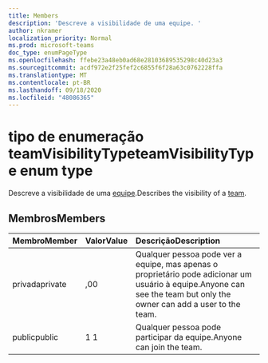 ```yaml
---
title: Members
description: 'Descreve a visibilidade de uma equipe. '
author: nkramer
localization_priority: Normal
ms.prod: microsoft-teams
doc_type: enumPageType
ms.openlocfilehash: ffebe23a48eb0ad68e28103689535298c40d23a3
ms.sourcegitcommit: acdf972e2f25fef2c6855f6f28a63c0762228ffa
ms.translationtype: MT
ms.contentlocale: pt-BR
ms.lasthandoff: 09/18/2020
ms.locfileid: "48086365"
---
```

# <a name="teamvisibilitytype-enum-type"></a><span data-ttu-id="a197f-103">tipo de enumeração teamVisibilityType</span><span class="sxs-lookup"><span data-stu-id="a197f-103">teamVisibilityType enum type</span></span>



<span data-ttu-id="a197f-104">Descreve a visibilidade de uma [equipe](../resources/team.md).</span><span class="sxs-lookup"><span data-stu-id="a197f-104">Describes the visibility of a [team](../resources/team.md).</span></span> 

## <a name="members"></a><span data-ttu-id="a197f-105">Membros</span><span class="sxs-lookup"><span data-stu-id="a197f-105">Members</span></span>

| <span data-ttu-id="a197f-106">Membro</span><span class="sxs-lookup"><span data-stu-id="a197f-106">Member</span></span> | <span data-ttu-id="a197f-107">Valor</span><span class="sxs-lookup"><span data-stu-id="a197f-107">Value</span></span>| <span data-ttu-id="a197f-108">Descrição</span><span class="sxs-lookup"><span data-stu-id="a197f-108">Description</span></span> |
|:---------------|:--------|:----------|
|<span data-ttu-id="a197f-109">privada</span><span class="sxs-lookup"><span data-stu-id="a197f-109">private</span></span>|<span data-ttu-id="a197f-110">,0</span><span class="sxs-lookup"><span data-stu-id="a197f-110">0</span></span>|<span data-ttu-id="a197f-111">Qualquer pessoa pode ver a equipe, mas apenas o proprietário pode adicionar um usuário à equipe.</span><span class="sxs-lookup"><span data-stu-id="a197f-111">Anyone can see the team but only the owner can add a user to the team.</span></span>|
|<span data-ttu-id="a197f-112">public</span><span class="sxs-lookup"><span data-stu-id="a197f-112">public</span></span>|<span data-ttu-id="a197f-113">1 </span><span class="sxs-lookup"><span data-stu-id="a197f-113">1</span></span>|<span data-ttu-id="a197f-114">Qualquer pessoa pode participar da equipe.</span><span class="sxs-lookup"><span data-stu-id="a197f-114">Anyone can join the team.</span></span>|

